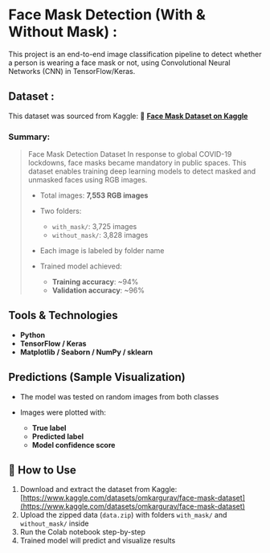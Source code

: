 #  Face Mask Detection (With & Without Mask) :

This project is an end-to-end image classification pipeline to detect whether a person is wearing a face mask or not, using Convolutional Neural Networks (CNN) in TensorFlow/Keras.



##  Dataset :

This dataset was sourced from Kaggle:
🔗 **[Face Mask Dataset on Kaggle](https://www.kaggle.com/datasets/omkargurav/face-mask-dataset)**

### Summary:

> Face Mask Detection Dataset
> In response to global COVID-19 lockdowns, face masks became mandatory in public spaces. This dataset enables training deep learning models to detect masked and unmasked faces using RGB images.
>
> * Total images: **7,553 RGB images**
> * Two folders:
>
>   * `with_mask/`: 3,725 images
>   * `without_mask/`: 3,828 images
> * Each image is labeled by folder name
> * Trained model achieved:
>
>   * **Training accuracy**: \~94%
>   * **Validation accuracy**: \~96%


## Tools & Technologies

* **Python**
* **TensorFlow / Keras**
* **Matplotlib / Seaborn / NumPy / sklearn**


## Predictions (Sample Visualization)

* The model was tested on random images from both classes
* Images were plotted with:

  * **True label**
  * **Predicted label**
  * **Model confidence score**


## 🚀 How to Use

1. Download and extract the dataset from Kaggle:
   [https://www.kaggle.com/datasets/omkargurav/face-mask-dataset](https://www.kaggle.com/datasets/omkargurav/face-mask-dataset)
2. Upload the zipped data (`data.zip`) with folders `with_mask/` and `without_mask/` inside
3. Run the Colab notebook step-by-step
4. Trained model will predict and visualize results

